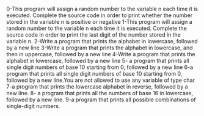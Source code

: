 0-This program will assign a random number to the variable n each time it is executed. Complete the source code in order to print whether the number stored in the variable n is positive or negative
1-This program will assign a random number to the variable n each time it is executed. Complete the source code in order to print the last digit of the number stored in the variable n.
2-Write a program that prints the alphabet in lowercase, followed by a new line
3-Write a program that prints the alphabet in lowercase, and then in uppercase, followed by a new line
4-Write a program that prints the alphabet in lowercase, followed by a new line
5- a program that prints all single digit numbers of base 10 starting from 0, followed by a new line
6-a program that prints all single digit numbers of base 10 starting from 0, followed by a new line.You are not allowed to use any variable of type char
7-a program that prints the lowercase alphabet in reverse, followed by a new line.
8- a program that prints all the numbers of base 16 in lowercase, followed by a new line.
9-a program that prints all possible combinations of single-digit numbers.
